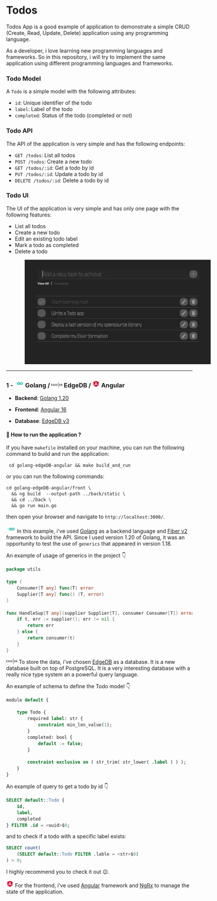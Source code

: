 # Todos

Todos App is a good example of application to demonstrate a simple CRUD (Create, Read, Update, Delete) application using any programming language.

As a developer, i love learning new programming languages and frameworks. So in this repository, i will try to implement the same application using different programming languages and frameworks.

### Todo Model

A `Todo` is a simple model with the following attributes:

- `id`: Unique identifier of the todo
- `label`: Label of the todo
- `completed`: Status of the todo (completed or not)


### Todo API

The API of the application is very simple and has the following endpoints:

- `GET /todos`: List all todos
- `POST /todos`: Create a new todo
- `GET /todos/:id`: Get a todo by id
- `PUT /todos/:id`: Update a todo by id
- `DELETE /todos/:id`: Delete a todo by id

### Todo UI

The UI of the application is very simple and has only one page with the following features:

- List all todos
- Create a new todo
- Edit an existing todo label
- Mark a todo as completed
- Delete a todo
<div style="width: 100%; text-align: center;">
    <img alt="todo view" style="border: 0px; margin-left: 50px" src="assets/todo-ui.png" width="700px"/>
</div>

___


### 1 - <img src="assets/go.png" style="width: 25px">  Golang / <img src="assets/edgedb.png" style="width: 30px"> EdgeDB  / <img src="assets/angular.png" style="width: 20px"> Angular 

- **Backend**: [Golang 1.20](https://golang.org/)
    
- **Frontend**: [Angular 16](https://angular.io/)

- **Database**: [EdgeDB v3](https://edgedb.com/)


#### 🛵 How to run the application ?

If you have `makefile` installed on your machine, you can run the following command to build and run the application:

````shell
 cd golang-edgeDB-angular && make build_and_run
````

or you can run the following commands:

````shell
cd golang-edgeDB-angular/front \
  && ng build  --output-path ../back/static \
  && cd ../back \
  && go run main.go
````
then open your browser and navigate to `http://localhost:3000/`.

<img src="assets/go.png" style="width: 25px"> In this example, i've used <a href="https://golang.org/">Golang</a> as a backend language and <a href="https://gofiber.io/">Fiber v2 </a> framework to build the API.
Since I used version 1.20 of Golang, it was an opportunity to test the use of `generics` that appeared in version 1.18. 

An example of usage of generics in the project 👇

```go
package utils

type (
	Consumer[T any] func(T) error
	Supplier[T any] func() (T, error)
)

func HandleSup[T any](supplier Supplier[T], consumer Consumer[T]) error {
	if t, err := supplier(); err != nil {
		return err
	} else {
		return consumer(t)
	}
}
```



<img src="assets/edgedb.png" style="width: 30px"> To store the data, i've chosen <a href="https://edgedb.com/">EdgeDB</a> as a database. It is a new database built on top of PostgreSQL. 
It is a very interesting database with a really nice type system an a powerful query language. 

An example of schema to define the Todo model 👇
``` sql
module default {

    type Todo {
        required label: str {
            constraint min_len_value(1);
        }
        completed: bool {
            default := false;
        }
        
        constraint exclusive on ( str_trim( str_lower( .label ) ) );
    }
}
```

An example of query to get a todo by id 👇
```sql
SELECT default::Todo {
    id,
    label,
    completed
} FILTER .id = <uuid>$0;
```

and to check if a todo with a specific label exists:

``` sql
SELECT count( 
    (SELECT default::Todo FILTER .lable = <str>$0)
) > 0;
```

I highly recommend you to check it out 😉.

<img src="assets/angular.png" style="width: 20px"> For the frontend, i've used <a href="https://angular.io/">Angular</a> framework and <a href="https://ngrx.io/">NgRx</a> to manage the state of the application.
